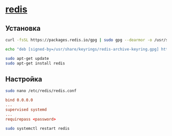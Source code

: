 # [redis](https://redis.io/)

## Установка

```bash
curl -fsSL https://packages.redis.io/gpg | sudo gpg --dearmor -o /usr/share/keyrings/redis-archive-keyring.gpg

echo "deb [signed-by=/usr/share/keyrings/redis-archive-keyring.gpg] https://packages.redis.io/deb $(lsb_release -cs) main" | sudo tee /etc/apt/sources.list.d/redis.list

sudo apt-get update
sudo apt-get install redis
```

## Настройка

```bash
sudo nano /etc/redis/redis.conf
```

```conf
bind 0.0.0.0
...
supervised systemd
...
requirepass <password>
```

```bash
sudo systemctl restart redis
```

